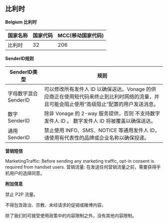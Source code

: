 ## 比利时

__Belgium 比利时__

| 国家名称 | 国家代码 | MCC(移动国家代码) |
|------|------|-------------|
| 比利时  | 32   | 206         |

__SenderID规则__

| SenderID类型     | 规则                                                                          |
|----------------|-----------------------------------------------------------------------------|
| 字母数字混合SenderID | 可以修改所有发件人 ID 以确保送达。Vonage 的供应商正在使用短代码来终止到比利时网络的流量，并且可能会阻止使用“高级阻止”配置的用户发送消息。 |
| 数字SenderID     | 除非 Vonage 的 2-way 服务提供，否则 不支持数字发件人 ID 。 数字发件人 ID 将被覆盖以确保送达。                 |
| 通用SenderID     | 禁止使用 INFO、SMS、NOTICE 等通用发件人 ID，请使用有代表性的品牌或企业名称以确保投递。                        |


__营销短信__

MarketingTraffic: Before sending any marketing traffic, opt-in consent is required from handset users.
营销流量: 在发送任何营销流量之前，需要获得手机用户的选择同意。

__附加信息__

禁止 P2P 流量。

不得包含政治、宗教、未经请求的促销或赌博内容。

除了我们的可接受使用政策中的内容限制之外，没有其他内容限制。

